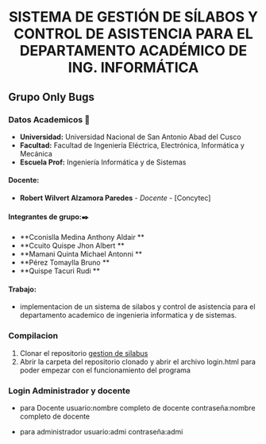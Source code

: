 
# **<center> SISTEMA DE GESTIÓN DE SÍLABOS Y CONTROL DE ASISTENCIA PARA EL DEPARTAMENTO ACADÉMICO DE ING. INFORMÁTICA </center>**

## Grupo Only Bugs

### Datos Academicos 📖

- **Universidad:** Universidad Nacional de San Antonio Abad del Cusco
- **Facultad:** Facultad de Ingeniería Eléctrica, Electrónica, Informática y Mecánica
- **Escuela Prof:** Ingeniería Informática y de Sistemas

#### Docente:

- **Robert Wilvert Alzamora Paredes** - _Docente_ - [Concytec]
#### Integrantes de grupo:✒️
- **Cconislla Medina Anthony Aldair    **
- **Ccuito Quispe Jhon Albert          ** 
- **Mamani Quinta Michael Antonni      **
- **Pérez Tomaylla Bruno               **
- **Quispe Tacuri Rudi                 **

#### Trabajo:

- implementacion de un sistema de silabos y control de asistencia para el departamento academico de ingenieria informatica y de sistemas.

### Compilacion
1. Clonar el repositorio [gestion de silabus](https://github.com/tonyccm2/unsaac-gestion-silabos-asistencias)
2. Abrir la carpeta del repositorio clonado y abrir el archivo login.html para poder empezar con el funcionamiento del programa


### Login Administrador y docente
- para Docente
    usuario:nombre completo de docente 
    contraseña:nombre completo de docente
    
- para administrador
    usuario:admi 
    contraseña:admi
